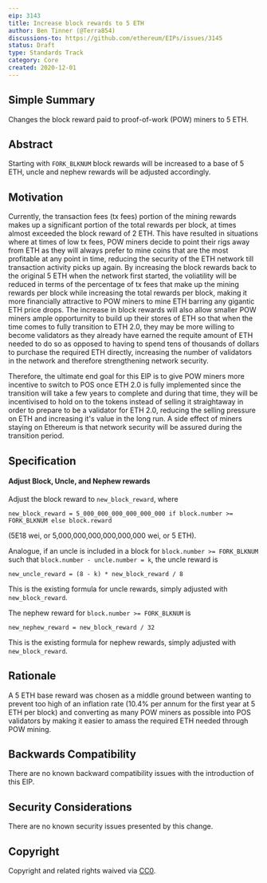 ```yaml
---
eip: 3143
title: Increase block rewards to 5 ETH
author: Ben Tinner (@Terra854)
discussions-to: https://github.com/ethereum/EIPs/issues/3145
status: Draft
type: Standards Track
category: Core
created: 2020-12-01
---
```


## Simple Summary
Changes the block reward paid to proof-of-work (POW) miners to 5 ETH.

## Abstract
Starting with `FORK_BLKNUM` block rewards will be increased to a base of 5 ETH, uncle and nephew rewards will be adjusted accordingly.

## Motivation
Currently, the transaction fees (tx fees) portion of the mining rewards makes up a significant portion of the total rewards per block, at times almost exceeded the block reward of 2 ETH. This have resulted in situations where at times of low tx fees, POW miners decide to point their rigs away from ETH as they will always prefer to mine coins that are the most profitable at any point in time, reducing the security of the ETH network till transaction activity picks up again. By increasing the block rewards back to the original 5 ETH when the network first started, the voliatility will be reduced in terms of the percentage of tx fees that make up the mining rewards per block while increasing the total rewards per block, making it more financially attractive to POW miners to mine ETH barring any gigantic ETH price drops. The increase in block rewards will also allow smaller POW miners ample opporturnity to build up their stores of ETH so that when the time comes to fully transition to ETH 2.0, they may be more willing to become validators as they already have earned the requite amount of ETH needed to do so as opposed to having to spend tens of thousands of dollars to purchase the required ETH directly, increasing the number of validators in the network and therefore strengthening network security.

Therefore, the ultimate end goal for this EIP is to give POW miners more incentive to switch to POS once ETH 2.0 is fully implemented since the transition will take a few years to complete and during that time, they will be incentivised to hold on to the tokens instead of selling it straightaway in order to prepare to be a validator for ETH 2.0, reducing the selling pressure on ETH and increasing it's value in the long run. A side effect of miners staying on Ethereum is that network security will be assured during the transition period.

## Specification
#### Adjust Block, Uncle, and Nephew rewards
Adjust the block reward to `new_block_reward`, where

    new_block_reward = 5_000_000_000_000_000_000 if block.number >= FORK_BLKNUM else block.reward

(5E18 wei, or 5,000,000,000,000,000,000 wei, or 5 ETH).

Analogue, if an uncle is included in a block for `block.number >= FORK_BLKNUM` such that `block.number - uncle.number = k`, the uncle reward is

    new_uncle_reward = (8 - k) * new_block_reward / 8

This is the existing formula for uncle rewards, simply adjusted with `new_block_reward`.

The nephew reward for `block.number >= FORK_BLKNUM` is

    new_nephew_reward = new_block_reward / 32

This is the existing formula for nephew rewards, simply adjusted with `new_block_reward`.

## Rationale
A 5 ETH base reward was chosen as a middle ground between wanting to prevent too high of an inflation rate (10.4% per annum for the first year at 5 ETH per block) and converting as many POW miners as possible into POS validators by making it easier to amass the required ETH needed through POW mining.

## Backwards Compatibility
There are no known backward compatibility issues with the introduction of this EIP.

## Security Considerations
There are no known security issues presented by this change.

## Copyright
Copyright and related rights waived via [CC0](https://creativecommons.org/publicdomain/zero/1.0/).
